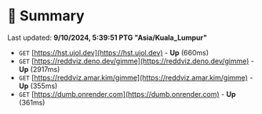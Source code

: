 # 📖 Summary
Last updated: **9/10/2024, 5:39:51 PTG "Asia/Kuala_Lumpur"**

- `GET` [https://hst.ujol.dev](https://hst.ujol.dev) - **Up** (660ms)
- `GET` [https://reddviz.deno.dev/gimme](https://reddviz.deno.dev/gimme) - **Up** (2917ms)
- `GET` [https://reddviz.amar.kim/gimme](https://reddviz.amar.kim/gimme) - **Up** (355ms)
- `GET` [https://dumb.onrender.com](https://dumb.onrender.com) - **Up** (361ms)
